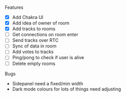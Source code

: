 Features
- [x] Add Chakra UI
- [x] Add idea of owner of room
- [x] Add tracks to rooms
- [ ] Get connections on room enter
- [ ] Send tracks over RTC
- [ ] Sync of data in room
- [ ] Add votes to tracks
- [ ] Ping/pong to check if user is alive
- [ ] Delete empty rooms

Bugs
- Sidepanel need a fixed/min width
- Dark mode colours for lots of things need adjusting